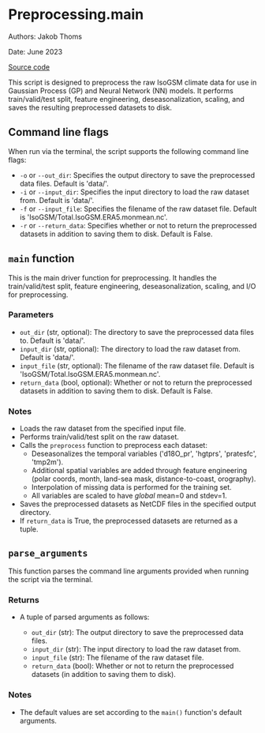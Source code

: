 # Preprocessing.main

Authors: Jakob Thoms

Date: June 2023

[Source code](/src/Preprocessing/main.py)

This script is designed to preprocess the raw IsoGSM climate data for use in Gaussian Process (GP) and Neural Network (NN) models.
It performs train/valid/test split, feature engineering, deseasonalization, scaling, and saves the resulting preprocessed datasets to disk.

## Command line flags

When run via the terminal, the script supports the following command line flags:

- `-o` or `--out_dir`: Specifies the output directory to save the preprocessed data files. Default is 'data/'.
- `-i` or `--input_dir`: Specifies the input directory to load the raw dataset from. Default is 'data/'.
- `-f` or `--input_file`: Specifies the filename of the raw dataset file. Default is 'IsoGSM/Total.IsoGSM.ERA5.monmean.nc'.
- `-r` or `--return_data`: Specifies whether or not to return the preprocessed datasets in addition to saving them to disk. Default is False.

## `main` function

This is the main driver function for preprocessing. It handles the train/valid/test split, feature engineering, deseasonalization, scaling, and I/O for preprocessing.

### Parameters

- `out_dir` (str, optional): The directory to save the preprocessed data files to. Default is 'data/'.
- `input_dir` (str, optional): The directory to load the raw dataset from. Default is 'data/'.
- `input_file` (str, optional): The filename of the raw dataset file. Default is 'IsoGSM/Total.IsoGSM.ERA5.monmean.nc'.
- `return_data` (bool, optional): Whether or not to return the preprocessed datasets in addition to saving them to disk. Default is False.

### Notes

- Loads the raw dataset from the specified input file.
- Performs train/valid/test split on the raw dataset.
- Calls the `preprocess` function to preprocess each dataset:
  - Deseasonalizes the temporal variables ('d18O_pr', 'hgtprs', 'pratesfc', 'tmp2m').
  - Additional spatial variables are added through feature engineering (polar coords, month, land-sea mask, distance-to-coast, orography).
  - Interpolation of missing data is performed for the training set.
  - All variables are scaled to have *global* mean=0 and stdev=1.
- Saves the preprocessed datasets as NetCDF files in the specified output directory.
- If `return_data` is True, the preprocessed datasets are returned as a tuple.

## `parse_arguments`

This function parses the command line arguments provided when running the script via the terminal.

### Returns

- A tuple of parsed arguments as follows:

  - `out_dir` (str): The output directory to save the preprocessed data files.
  - `input_dir` (str): The input directory to load the raw dataset from.
  - `input_file` (str): The filename of the raw dataset file.
  - `return_data` (bool): Whether or not to return the preprocessed datasets (in addition to saving them to disk).

### Notes

- The default values are set according to the `main()` function's default arguments.
